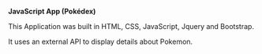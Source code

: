 <b>JavaScript App (Pokédex)</b>

This Application was built in HTML, CSS, JavaScript, Jquery and Bootstrap. 

It uses an external API to display details about Pokemon.
